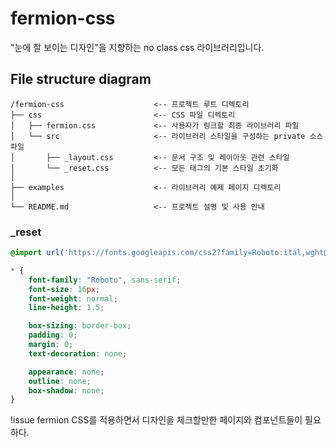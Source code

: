 # fermion-css
"눈에 잘 보이는 디자인"을 지향하는 no class css 라이브러리입니다.

## File structure diagram
```
/fermion-css                    <-- 프로젝트 루트 디렉토리
├── css                         <-- CSS 파일 디렉토리
│   ├── fermion.css             <-- 사용자가 링크할 최종 라이브러리 파일
│   └── src                     <-- 라이브러리 스타일을 구성하는 private 소스 파일
│       ├── _layout.css         <-- 문서 구조 및 레이아웃 관련 스타일
│       └── _reset.css          <-- 모든 태그의 기본 스타일 초기화
│
├── examples                    <-- 라이브러리 예제 페이지 디렉토리
│
└── README.md                   <-- 프로젝트 설명 및 사용 안내
```

### _reset
```css
@import url('https://fonts.googleapis.com/css2?family=Roboto:ital,wght@0,100..900;1,100..900&display=swap');

* {
    font-family: "Roboto", sans-serif;
    font-size: 16px;
    font-weight: normal;
    line-height: 1.5;

    box-sizing: border-box;
    padding: 0;
    margin: 0;
    text-decoration: none;

    appearance: none;
    outline: none;
    box-shadow: none;
}
```

!issue
fermion CSS를 적용하면서 디자인을 체크할만한 페이지와 컴포넌트들이 필요하다.
